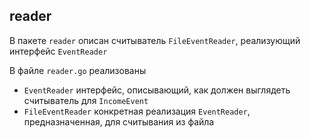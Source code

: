 ## reader

В пакете `reader` описан считыватель `FileEventReader`, 
реализующий интерфейс `EventReader`

В файле `reader.go` реализованы
- `EventReader` интерфейс, описывающий, как должен выглядеть считыватель для `IncomeEvent`
- `FileEventReader` конкретная реализация `EventReader`, предназначенная, для считывания из файла
